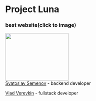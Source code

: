 # Project Luna
### best website(click to image)
<a href="https://myluna.su/">
  <img src="https://avatars.githubusercontent.com/u/160422079?s=400&u=7976d895c4547eed829fa22dab6a28531b3ac539&v=4" width="200" height="150">
</a><br/>
<a href="https://t.me/LinusPingvinus" title="Tg">Svatoslav Semenov</a> - backend developer</p>
<a href="https://t.me/frostysf" title="Tg">Vlad Verevkin</a> - fullstack developer</p>
